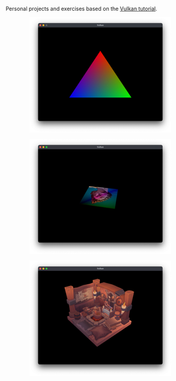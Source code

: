 Personal projects and exercises based on the [Vulkan tutorial](https://vulkan-tutorial.com).

<div style="margin: 0 auto; width: 75%">

![Hello Triangle](images/hello-triangle.png)

![Texture Mapping](images/texture-mapping.png)

![Loading Models](images/loading-models.png)

</div>
